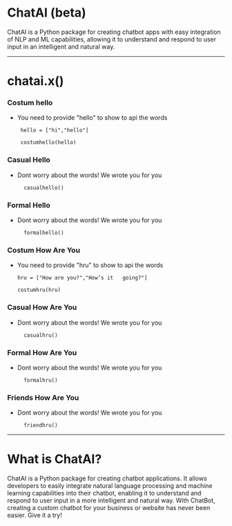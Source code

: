 # ChatAI (beta)
ChatAI is a Python package for creating chatbot apps with easy integration of NLP and ML capabilities, allowing it to understand and respond to user input in an intelligent and natural way.

---------------------------
# chatai.x()

### Costum hello

* You need to provide "hello" to show to api the words

       hello = ["hi","hello"] 
      
       costumhello(hello)

### Casual Hello
* Dont worry about the words! We wrote you for you

        casualhello()

### Formal Hello
* Dont worry about the words! We wrote you for you

        formalhello()

### Costum How Are You
* You need to provide "hru" to show to api the words

      hru = ["How are you?","How’s it   going?"]

      costumhru(hru)

### Casual How Are You
* Dont worry about the words! We wrote you for you

        casualhru()

### Formal How Are You
* Dont worry about the words! We wrote you for you

        formalhru()

### Friends How Are You
* Dont worry about the words! We wrote you for you

        friendhru()

----------------------------

# What is ChatAI?
ChatAI is a Python package for creating chatbot applications. It allows developers to easily integrate natural language processing and machine learning capabilities into their chatbot, enabling it to understand and respond to user input in a more intelligent and natural way. With ChatBot, creating a custom chatbot for your business or website has never been easier. Give it a try!
